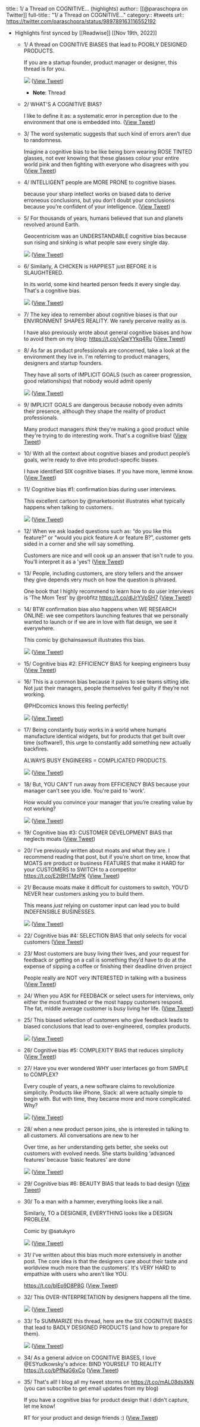 title:: 1/ a Thread on COGNITIVE... (highlights)
author:: [[@paraschopra on Twitter]]
full-title:: "1/ a Thread on COGNITIVE..."
category:: #tweets
url:: https://twitter.com/paraschopra/status/989789163116552192

- Highlights first synced by [[Readwise]] [[Nov 19th, 2022]]
	- 1/ A thread on COGNITIVE BIASES that lead to POORLY DESIGNED PRODUCTS.
	  
	  If you are a startup founder, product manager or designer, this thread is for you. 
	  
	  ![](https://pbs.twimg.com/media/DbxnPMSW4AAs0Dt.jpg) ([View Tweet](https://twitter.com/paraschopra/status/989779642818224128))
		- **Note**: Thread
	- 2/ WHAT'S A COGNITIVE BIAS?
	  
	  I like to define it as: a systematic error in perception due to the environment that one is embedded into. ([View Tweet](https://twitter.com/paraschopra/status/989779911777890304))
	- 3/ The word systematic suggests that such kind of errors aren’t due to randomness.
	  
	  Imagine a cognitive bias to be like being born wearing ROSE TINTED glasses, not ever knowing that these glasses colour your entire world pink and then fighting with everyone who disagrees with you ([View Tweet](https://twitter.com/paraschopra/status/989780137389391874))
	- 4/ INTELLIGENT people are MORE PRONE to cognitive biases.
	  
	  because your sharp intellect works on biased data to derive erroneous conclusions, but you don’t doubt your  conclusions because you’re confident of your intelligence. ([View Tweet](https://twitter.com/paraschopra/status/989780431968112641))
	- 5/ For thousands of years, humans believed that sun and planets revolved around Earth.
	  
	  Geocentricism was an UNDERSTANDABLE cognitive bias because sun rising and sinking is what people saw every single day. 
	  
	  ![](https://pbs.twimg.com/media/DbxobZ-XUAAM2mu.jpg) ([View Tweet](https://twitter.com/paraschopra/status/989780850966396929))
	- 6/ Similarly, A CHICKEN is HAPPIEST just BEFORE it is SLAUGHTERED.
	  
	  In its world, some kind hearted person feeds it every single day. That's a cognitive bias. 
	  
	  ![](https://pbs.twimg.com/media/DbxozCnXUAAdCUT.jpg) ([View Tweet](https://twitter.com/paraschopra/status/989781298658119680))
	- 7/ The key idea to remember about cognitive biases is that our ENVIRONMENT SHAPES REALITY. We rarely perceive reality as is. 
	  
	  I have also previously wrote about general cognitive biases and how to avoid them on my blog: https://t.co/yQwYYkq4Ru ([View Tweet](https://twitter.com/paraschopra/status/989781725885714432))
	- 8/ As far as product professionals are concerned, take a look at the environment they live in. I'm referring to product managers, designers and startup founders.
	  
	  They have all sorts of IMPLICIT GOALS (such as career progression, good relationships) that nobody would admit openly 
	  
	  ![](https://pbs.twimg.com/media/DbxpbyVWsAAKvM0.jpg) ([View Tweet](https://twitter.com/paraschopra/status/989782188504895488))
	- 9/ IMPLICIT GOALS are dangerous because nobody even admits their presence, although they shape the reality of product professionals. 
	  
	  Many product managers _think_ they're making a good product while they're trying to do interesting work. That's a cognitive bias! ([View Tweet](https://twitter.com/paraschopra/status/989782596631646208))
	- 10/ With all the context about cognitive biases and product people’s goals, we’re ready to dive into product-specific biases.
	  
	  I have identified SIX cognitive biases. If you have more, lemme know. ([View Tweet](https://twitter.com/paraschopra/status/989782791373164544))
	- 11/ Cognitive bias #1: confirmation bias during user interviews.
	  
	  This excellent cartoon by @marketoonist illustrates what typically happens when talking to customers. 
	  
	  ![](https://pbs.twimg.com/media/Dbxqq6tX0AAevei.jpg) ([View Tweet](https://twitter.com/paraschopra/status/989783436184481792))
	- 12/ When we ask loaded questions such as: “do you like this feature?” or “would  you pick feature A or feature B?”, customer gets sided in a corner and she will say something. 
	  
	  Customers are nice and will cook up an answer that isn't rude to you. You'll interpret it as a 'yes'! ([View Tweet](https://twitter.com/paraschopra/status/989783866931064833))
	- 13/ People, including customers, are story tellers and the answer they give depends very much on how the question is phrased.
	  
	  One book that I highly recommend to learn how to do user interviews is 'The Mom Test' by @robfitz https://t.co/dlJrYVpSH7 ([View Tweet](https://twitter.com/paraschopra/status/989784050926841856))
	- 14/ BTW confirmation bias also happens when WE RESEARCH ONLINE: we see competitors launching  features that we personally wanted to launch or if we are in love  with flat design, we see it everywhere.
	  
	  This comic by @chainsawsuit illustrates this bias. 
	  
	  ![](https://pbs.twimg.com/media/Dbxrm91X4AA3cBr.jpg) ([View Tweet](https://twitter.com/paraschopra/status/989784711106105344))
	- 15/ Cognitive bias #2: EFFICIENCY BIAS for keeping engineers busy ([View Tweet](https://twitter.com/paraschopra/status/989784848519790592))
	- 16/ This is a common bias because it pains to see teams sitting idle. Not just their managers, people themselves feel guilty if they’re not  working.
	  
	  @PHDcomics knows this feeling perfectly! 
	  
	  ![](https://pbs.twimg.com/media/DbxsPPLXkAEtCqo.jpg) ([View Tweet](https://twitter.com/paraschopra/status/989785055919837186))
	- 17/ Being constantly busy works in a world where humans manufacture  identical widgets, but for products that get built over time  (software!), this urge to constantly add something new actually backfires.
	  
	  ALWAYS BUSY ENGINEERS = COMPLICATED PRODUCTS. 
	  
	  ![](https://pbs.twimg.com/media/DbxsejqXUAA3dGq.jpg) ([View Tweet](https://twitter.com/paraschopra/status/989785374737293313))
	- 18/ But, YOU CAN'T run away from EFFICIENCY BIAS because your manager can't see you idle. You're paid to 'work'.
	  
	  How would you convince your manager that you’re creating value by not working? 
	  
	  ![](https://pbs.twimg.com/media/Dbxs3shXUAIrnUB.jpg) ([View Tweet](https://twitter.com/paraschopra/status/989785744758669312))
	- 19/ Cognitive bias #3: CUSTOMER DEVELOPMENT BIAS that neglects moats ([View Tweet](https://twitter.com/paraschopra/status/989785893409116160))
	- 20/ I’ve previously written about moats and what they are.  I recommend reading that post, but if you’re short on time, know that  MOATS are product or business FEATURES that make it HARD for your CUSTOMERS to SWITCH to a competitor https://t.co/E2tBHTMzPK ([View Tweet](https://twitter.com/paraschopra/status/989786154072502273))
	- 21/ Because moats make it difficult for customers to switch, YOU'D NEVER hear customers asking you to build them. 
	  
	  This means _just_ relying on customer input can lead you to build INDEFENSIBLE BUSINESSES. 
	  
	  ![](https://pbs.twimg.com/media/DbxtjLYW4AAd6Kx.jpg) ([View Tweet](https://twitter.com/paraschopra/status/989786498575806464))
	- 22/ Cognitive bias #4: SELECTION BIAS that only selects for vocal customers ([View Tweet](https://twitter.com/paraschopra/status/989786626007191552))
	- 23/ Most customers are busy living their lives, and your request for feedback or getting on a call is something they’d have to do at the expense of sipping a coffee or finishing their deadline driven  project
	  
	  People really are NOT very INTERESTED in talking with a business ([View Tweet](https://twitter.com/paraschopra/status/989786888360820739))
	- 24/ When you ASK for FEEDBACK or select users for interviews, only either the most frustrated or the most happy customers respond. The fat, middle average customer is busy living her life. ([View Tweet](https://twitter.com/paraschopra/status/989787186349428736))
	- 25/ This biased selection of customers who give feedback leads to biased conclusions that lead to over-engineered, complex products. 
	  
	  ![](https://pbs.twimg.com/media/DbxuSRlW0AEsbBc.jpg) ([View Tweet](https://twitter.com/paraschopra/status/989787322123202560))
	- 26/ Cognitive bias #5: COMPLEXITY BIAS that reduces simplicity ([View Tweet](https://twitter.com/paraschopra/status/989787423323369472))
	- 27/ Have you ever wondered WHY user interfaces go from SIMPLE to COMPLEX?
	  
	  Every couple of years, a new software claims to revolutionize simplicity. Products like iPhone, Slack: all were actually simple to begin with. But with time, they became more and more complicated. Why? 
	  
	  ![](https://pbs.twimg.com/media/DbxurIqWkAA2JoS.jpg) ([View Tweet](https://twitter.com/paraschopra/status/989787793944694785))
	- 28/ when a new product person joins, she is interested in talking to all customers. All conversations are new to her
	  
	  Over time, as her understanding gets better, she seeks out customers with evolved needs. She starts building ‘advanced features’ because ‘basic features’ are done 
	  
	  ![](https://pbs.twimg.com/media/Dbxu3pJXcAEY_Qh.jpg) ([View Tweet](https://twitter.com/paraschopra/status/989788125923823617))
	- 29/ Cognitive bias #6: BEAUTY BIAS that leads to bad design ([View Tweet](https://twitter.com/paraschopra/status/989788314344488960))
	- 30/ To a man with a hammer, everything looks like a nail. 
	  
	  Similarly, TO a DESIGNER, EVERYTHING looks like a DESIGN PROBLEM.
	  
	  Comic by @satukyro 
	  
	  ![](https://pbs.twimg.com/media/DbxvZc_X4AcKwMb.jpg) ([View Tweet](https://twitter.com/paraschopra/status/989788839601410048))
	- 31/ I’ve written about this bias much more extensively in another post. The core idea is that the designers care about their taste and worldview much more than the customers’. It's VERY HARD to empathize with users who aren't like YOU. 
	  
	  https://t.co/blEp9D8P8G ([View Tweet](https://twitter.com/paraschopra/status/989789163116552192))
	- 32/ This OVER-INTERPRETATION by designers happens all the time. 
	  
	  ![](https://pbs.twimg.com/media/DbxwH1QWkAAIEzY.jpg) ([View Tweet](https://twitter.com/paraschopra/status/989789333011025920))
	- 33/ To SUMMARIZE this thread, here are the SIX COGNITIVE BIASES that lead to BADLY DESIGNED PRODUCTS (and how to prepare for them). 
	  
	  ![](https://pbs.twimg.com/media/DbxwVs8W0AEWYEB.jpg) ([View Tweet](https://twitter.com/paraschopra/status/989789594496454656))
	- 34/ As a general advice on COGNITIVE BIASES, I love @ESYudkowsky's advice: BIND YOURSELF TO REALITY https://t.co/bPfNaG6xCo ([View Tweet](https://twitter.com/paraschopra/status/989789882439651328))
	- 35/ That's all! I blog all my tweet storms on https://t.co/mAL08dsXkN (you can subscribe to get email updates from my blog)
	  
	  If you have a cognitive bias for product design that I didn't capture, let me know!
	  
	  RT for your product and design friends :) ([View Tweet](https://twitter.com/paraschopra/status/989790248992432129))
